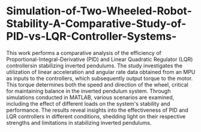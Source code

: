 # Simulation-of-Two-Wheeled-Robot-Stability-A-Comparative-Study-of-PID-vs-LQR-Controller-Systems-

This work performs a comparative analysis of the efficiency of Proportional-Integral-Derivative (PID) and Linear Quadratic Regulator (LQR) controllersin stabilizing inverted pendulums. The study investigates the utilization of linear acceleration and angular rate data obtained from an MPU as inputs to the controllers, which subsequently output torque to the motor. This torque determines both the speed and direction of the wheel, critical for maintaining balance in the inverted pendulum system. Through simulations conducted in MATLAB, various scenarios are examined, including the effect of different loads on the system's stability and performance. The results reveal insights into the effectiveness of PID and LQR controllers in different conditions, shedding light on their respective strengths and limitations in stabilizing inverted pendulums.

